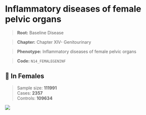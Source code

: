 # Inflammatory diseases of female pelvic organs

> **Root:** Baseline Disease  

> **Chapter:** Chapter XIV- Genitourinary  

> **Phenotype:** Inflammatory diseases of female pelvic organs  

> **Code:** `N14_FEMALEGENINF`

## 👩 In Females  
> Sample size: **111991**  
> Cases: **2357**  
> Controls: **109634**
<img src="/Disease/Figures/ALL/Baseline/N14_FEMALEGENINF.png"/>
<CsvTable src="/public/Disease/Data/ALL/Baseline/LG_N14_FEMALEGENINF.csv" label="🔍 View full results" />
